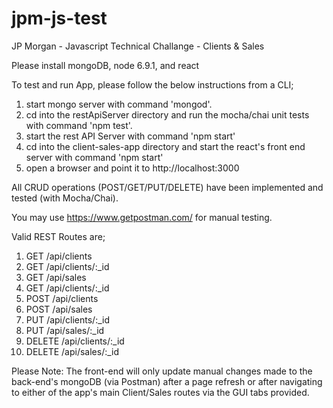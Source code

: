 # jpm-js-test
JP Morgan - Javascript Technical Challange - Clients &amp; Sales

Please install mongoDB, node 6.9.1, and react

To test and run App, please follow the below instructions from a CLI;

1) start mongo server with command 'mongod'.
2) cd into the restApiServer directory and run the mocha/chai unit tests with command 'npm test'.
3) start the rest API Server with command 'npm start'
4) cd into the client-sales-app directory and start the react's front end server with command 'npm start'
5) open a browser and point it to http://localhost:3000

All CRUD operations (POST/GET/PUT/DELETE) have been implemented and tested (with Mocha/Chai).

You may use https://www.getpostman.com/ for manual testing. 

Valid REST Routes are;
1) GET /api/clients
2) GET /api/clients/:_id
3) GET /api/sales
4) GET /api/clients/:_id
5) POST /api/clients
6) POST /api/sales
7) PUT /api/clients/:_id
8) PUT /api/sales/:_id
9) DELETE /api/clients/:_id
10) DELETE /api/sales/:_id

Please Note: The front-end will only update manual changes made to the back-end's mongoDB (via Postman) after a page refresh or after navigating to either of the app's main Client/Sales routes via the GUI tabs provided.
